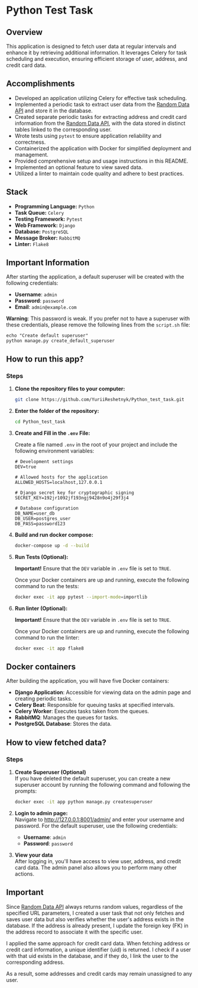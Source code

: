 Python Test Task
============

Overview
-------

This application is designed to fetch user data at regular intervals and enhance it by retrieving additional information. It leverages Celery for task scheduling and execution, ensuring efficient storage of user, address, and credit card data.

Accomplishments
-------

- Developed an application utilizing Celery for effective task scheduling.
- Implemented a periodic task to extract user data from the [Random Data API](https://random-data-api.com/) and store it in the database.
- Created separate periodic tasks for extracting address and credit card information from the [Random Data API](https://random-data-api.com/), with the data stored in distinct tables linked to the corresponding user.
- Wrote tests using `pytest` to ensure application reliability and correctness.
- Containerized the application with Docker for simplified deployment and management.
- Provided comprehensive setup and usage instructions in this README.
- Implemented an optional feature to view saved data.
- Utilized a linter to maintain code quality and adhere to best practices.

Stack
-------

- **Programming Language:** `Python`
- **Task Queue:** `Celery`
- **Testing Framework:** `Pytest`
- **Web Framework:** `Django`
- **Database:** `PostgreSQL`
- **Message Broker:** `RabbitMQ`
- **Linter:** `Flake8`


Important Information
-------
After starting the application, a default superuser will be created with the following credentials:

 - **Username**: `admin`
 - **Password**: `password`
 - **Email**: `admin@example.com`  

**Warning**: This password is weak. 
If you prefer not to have a superuser with these credentials, 
please remove the following lines from the `script.sh` file:  
   ```
   echo "Create default superuser"
   python manage.py create_default_superuser
   ```

How to run this app?
-------
### Steps

1. **Clone the repository files to your computer:** 
  
   ```bash
   git clone https://github.com/YuriiReshetnyk/Python_test_task.git
   ```
   
2. **Enter the folder of the repository:**

   ```bash
   cd Python_test_task
   ```

3. **Create and Fill in the `.env` File:**
   
   Create a file named `.env` in the root of your project and include the following environment variables:

   ```plaintext
   # Development settings
   DEV=true

   # Allowed hosts for the application
   ALLOWED_HOSTS=localhost,127.0.0.1

   # Django secret key for cryptographic signing
   SECRET_KEY=192jr1092jf193ngj9428n9o4j29f3j4

   # Database configuration
   DB_NAME=user_db
   DB_USER=postgres_user
   DB_PASS=password123
   ```

4. **Build and run docker compose:**

   ```bash
   docker-compose up -d --build
   ```
   
5. **Run Tests (Optional):**

   **Important!** Ensure that the `DEV` variable in `.env` file is set to `TRUE`.

   Once your Docker containers are up and running, execute the following command to run the tests:

   ```bash
   docker exec -it app pytest --import-mode=importlib
   ```
   
6. **Run linter (Optional):**

   **Important!** Ensure that the `DEV` variable in `.env` file is set to `TRUE`.

   Once your Docker containers are up and running, execute the following command to run the linter:

   ```bash
   docker exec -it app flake8
   ```
   
   
Docker containers
-------
After building the application, you will have five Docker containers:

* **Django Application**: Accessible for viewing data on the admin page and creating periodic tasks.  
* **Celery Beat**: Responsible for queuing tasks at specified intervals.  
* **Celery Worker**: Executes tasks taken from the queues.  
* **RabbitMQ**: Manages the queues for tasks.  
* **PostgreSQL Database**: Stores the data.  


How to view fetched data?
-------
### Steps
1. **Create Superuser (Optional)**  
   If you have deleted the default superuser, you can create a new superuser account by running the following command and following the prompts:

   ```bash
   docker exec -it app python manage.py createsuperuser
   ```
   
2. **Login to admin page:**  
Navigate to http://127.0.0.1:8001/admin/ and 
enter your username and password. For the 
default superuser, use the following credentials:

   - **Username**: `admin`
   - **Password**: `password`

3. **View your data**  
After logging in, you'll have 
access to view user, address, 
and credit card data. The admin panel also 
allows you to perform many other actions.


Important
-------

Since [Random Data API](https://random-data-api.com/) always returns random 
values, regardless of the specified URL 
parameters, I created a user task that not 
only fetches and saves user data but also 
verifies whether the user's address exists 
in the database. If the address is already 
present, I update the foreign key (FK) in 
the address record to associate it with the 
specific user.

I applied the same approach for credit card 
data. When fetching address or credit card 
information, a unique identifier (uid) is 
returned. I check if a user with that uid 
exists in the database, and if they do, I 
link the user to the corresponding address.

As a result, some addresses and credit cards 
may remain unassigned to any user.
